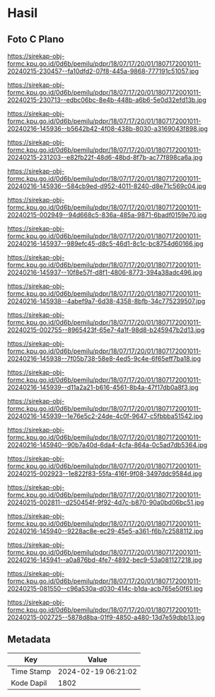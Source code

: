 # Hasil

## Foto C Plano

https://sirekap-obj-formc.kpu.go.id/0d6b/pemilu/pdpr/18/07/17/20/01/1807172001011-20240215-230457--fa10dfd2-07f8-445a-9868-777191c51057.jpg

https://sirekap-obj-formc.kpu.go.id/0d6b/pemilu/pdpr/18/07/17/20/01/1807172001011-20240215-230713--edbc06bc-8e4b-448b-a6b6-5e0d32efd13b.jpg

https://sirekap-obj-formc.kpu.go.id/0d6b/pemilu/pdpr/18/07/17/20/01/1807172001011-20240216-145936--b5642b42-4f08-438b-8030-a3169043f898.jpg

https://sirekap-obj-formc.kpu.go.id/0d6b/pemilu/pdpr/18/07/17/20/01/1807172001011-20240215-231203--e82fb22f-48d6-48bd-8f7b-ac77f898ca6a.jpg

https://sirekap-obj-formc.kpu.go.id/0d6b/pemilu/pdpr/18/07/17/20/01/1807172001011-20240216-145936--584cb9ed-d952-4011-8240-d8e71c569c04.jpg

https://sirekap-obj-formc.kpu.go.id/0d6b/pemilu/pdpr/18/07/17/20/01/1807172001011-20240215-002949--94d668c5-836a-485a-9871-6badf0159e70.jpg

https://sirekap-obj-formc.kpu.go.id/0d6b/pemilu/pdpr/18/07/17/20/01/1807172001011-20240216-145937--989efc45-d8c5-46d1-8c1c-bc8754d60166.jpg

https://sirekap-obj-formc.kpu.go.id/0d6b/pemilu/pdpr/18/07/17/20/01/1807172001011-20240216-145937--10f8e57f-d8f1-4806-8773-394a38adc496.jpg

https://sirekap-obj-formc.kpu.go.id/0d6b/pemilu/pdpr/18/07/17/20/01/1807172001011-20240216-145938--4abef9a7-6d38-4358-8bfb-34c775239507.jpg

https://sirekap-obj-formc.kpu.go.id/0d6b/pemilu/pdpr/18/07/17/20/01/1807172001011-20240215-002755--8965423f-65e7-4a1f-98d8-b245947b2d13.jpg

https://sirekap-obj-formc.kpu.go.id/0d6b/pemilu/pdpr/18/07/17/20/01/1807172001011-20240216-145938--7f05b738-58e8-4ed5-9c4e-6f65eff7ba18.jpg

https://sirekap-obj-formc.kpu.go.id/0d6b/pemilu/pdpr/18/07/17/20/01/1807172001011-20240216-145939--d11a2a21-b616-4561-8b4a-47f17db0a8f3.jpg

https://sirekap-obj-formc.kpu.go.id/0d6b/pemilu/pdpr/18/07/17/20/01/1807172001011-20240216-145939--1e76e5c2-24de-4c0f-9647-c5fbbba51542.jpg

https://sirekap-obj-formc.kpu.go.id/0d6b/pemilu/pdpr/18/07/17/20/01/1807172001011-20240216-145940--90b7a40d-6da4-4cfa-864a-0c5ad7db5364.jpg

https://sirekap-obj-formc.kpu.go.id/0d6b/pemilu/pdpr/18/07/17/20/01/1807172001011-20240215-002923--1e822f83-55fa-416f-9f08-3497ddc9584d.jpg

https://sirekap-obj-formc.kpu.go.id/0d6b/pemilu/pdpr/18/07/17/20/01/1807172001011-20240215-002811--d250454f-9f92-4d7c-b870-90a0bd06bc51.jpg

https://sirekap-obj-formc.kpu.go.id/0d6b/pemilu/pdpr/18/07/17/20/01/1807172001011-20240216-145940--9228ac8e-ec29-45e5-a361-f6b7c2588112.jpg

https://sirekap-obj-formc.kpu.go.id/0d6b/pemilu/pdpr/18/07/17/20/01/1807172001011-20240216-145941--a0a876bd-4fe7-4892-bec9-53a081127218.jpg

https://sirekap-obj-formc.kpu.go.id/0d6b/pemilu/pdpr/18/07/17/20/01/1807172001011-20240215-081550--c96a530a-d030-414c-b1da-acb765e50f61.jpg

https://sirekap-obj-formc.kpu.go.id/0d6b/pemilu/pdpr/18/07/17/20/01/1807172001011-20240215-002725--5878d8ba-01f9-4850-a480-13d7e59dbb13.jpg


## Metadata

| Key        | Value               |
| ---------- | ------------------- |
| Time Stamp | 2024-02-19 06:21:02 |
| Kode Dapil | 1802                |




